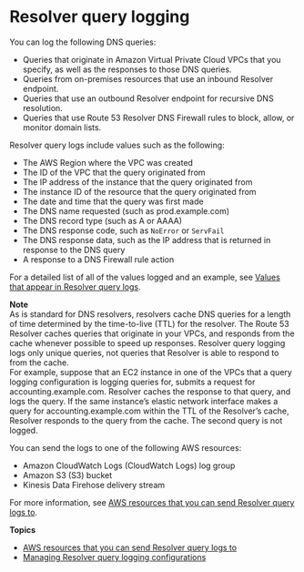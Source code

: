 # Resolver query logging<a name="resolver-query-logs"></a>

You can log the following DNS queries: 
+ Queries that originate in Amazon Virtual Private Cloud VPCs that you specify, as well as the responses to those DNS queries\.
+ Queries from on\-premises resources that use an inbound Resolver endpoint\.
+ Queries that use an outbound Resolver endpoint for recursive DNS resolution\.
+ Queries that use Route 53 Resolver DNS Firewall rules to block, allow, or monitor domain lists\.

Resolver query logs include values such as the following:
+ The AWS Region where the VPC was created
+ The ID of the VPC that the query originated from
+ The IP address of the instance that the query originated from
+ The instance ID of the resource that the query originated from
+ The date and time that the query was first made
+ The DNS name requested \(such as prod\.example\.com\)
+ The DNS record type \(such as A or AAAA\)
+ The DNS response code, such as `NoError` or `ServFail`
+ The DNS response data, such as the IP address that is returned in response to the DNS query
+ A response to a DNS Firewall rule action

For a detailed list of all of the values logged and an example, see [Values that appear in Resolver query logs](resolver-query-logs-format.md)\.

**Note**  
As is standard for DNS resolvers, resolvers cache DNS queries for a length of time determined by the time\-to\-live \(TTL\) for the resolver\. The Route 53 Resolver caches queries that originate in your VPCs, and responds from the cache whenever possible to speed up responses\. Resolver query logging logs only unique queries, not queries that Resolver is able to respond to from the cache\.  
For example, suppose that an EC2 instance in one of the VPCs that a query logging configuration is logging queries for, submits a request for accounting\.example\.com\. Resolver caches the response to that query, and logs the query\. If the same instance’s elastic network interface makes a query for accounting\.example\.com within the TTL of the Resolver’s cache, Resolver responds to the query from the cache\. The second query is not logged\.

You can send the logs to one of the following AWS resources: 
+ Amazon CloudWatch Logs \(CloudWatch Logs\) log group
+ Amazon S3 \(S3\) bucket
+ Kinesis Data Firehose delivery stream

For more information, see [AWS resources that you can send Resolver query logs to](resolver-query-logs-choosing-target-resource.md)\.

**Topics**
+ [AWS resources that you can send Resolver query logs to](resolver-query-logs-choosing-target-resource.md)
+ [Managing Resolver query logging configurations](resolver-query-logging-configurations-managing.md)